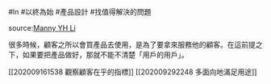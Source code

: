 #ln #以終為始 #產品設計 #找值得解決的問題 

source:[Manny YH Li](https://m.facebook.com/story.php?story_fbid=1181533368925791&id=100012074170998)

很多時候，顧客之所以會買產品去使用，是為了要拿來服務他的顧客。在這前提之下，如果要把產品做好，那就不能不清楚「用戶的用戶」。

[[202009161538 觀察顧客在乎的指標]]
[[202009292248 多面向地滿足用途]]